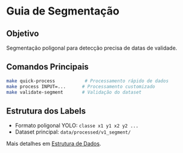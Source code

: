 # Guia de Segmentação

## Objetivo
Segmentação poligonal para detecção precisa de datas de validade.

## Comandos Principais

```bash
make quick-process           # Processamento rápido de dados
make process INPUT=...      # Processamento customizado
make validate-segment       # Validação do dataset
```

## Estrutura dos Labels
- Formato poligonal YOLO: `classe x1 y1 x2 y2 ...`
- Dataset principal: `data/processed/v1_segment/`

Mais detalhes em [Estrutura de Dados](./ESTRUTURA_DADOS.md).
